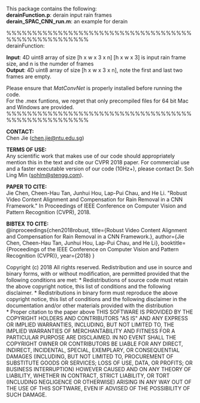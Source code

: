This package contains the following:  
__derainFunction.p__: derain input rain frames  
__derain_SPAC_CNN_run.m__: an example for derain  

%%%%%%%%%%%%%%%%%%%%%%%%%%%%%%%%%%%%%%%%%%%%%%%%%%%%   
derainFunction:  
  
__Input__: 4D uint8 array of size [h x w x 3 x n]
	 [h x w x 3] is input rain frame size, and n is the numder of frames  
__Output__: 4D uint8 array of size [h x w x 3 x n], note the first and last 
	 two frames are empty.  
  
Please ensure that _MatConvNet_ is properly installed before running the code.  
For the .mex funtions, we regret that only precompiled files for 64 bit Mac and Windows are provided.  
%%%%%%%%%%%%%%%%%%%%%%%%%%%%%%%%%%%%%%%%%%%%%%%%%%%%
  
__CONTACT:__  
Chen Jie (chen.jie@ntu.edu.sg)

__TERMS OF USE:__   
Any scientific work that makes use of our code should appropriately
mention this in the text and cite our CVPR 2018 paper. 
For commercial use and a faster executable version of our code (10Hz+), please contact Dr. Soh Ling Min (sohlm@stengg.com). 

__PAPER TO CITE:__  
Jie Chen, Cheen-Hau Tan, Junhui Hou, Lap-Pui Chau, and He Li. "Robust Video Content Alignment and Compensation for Rain Removal in a CNN Framework." In Proceedings of IEEE Conference on Computer Vision and Pattern Recognition (CVPR), 2018.

__BIBTEX TO CITE:__  
@inproceedings{chen2018robust,
  title={Robust Video Content Alignment and Compensation for Rain Removal in a CNN Framework.},
  author={Jie Chen, Cheen-Hau Tan, Junhui Hou, Lap-Pui Chau, and He Li},
  booktitle={Proceedings of the IEEE Conference on Computer Vision and Pattern Recognition (CVPR)},
  year={2018}
}

Copyright (c) 2018
All rights reserved.
Redistribution and use in source and binary forms, with or without 
modification, are permitted provided that the following conditions are met:
    * Redistributions of source code must retain the above copyright 
      notice, this list of conditions and the following disclaimer.
    * Redistributions in binary form must reproduce the above copyright 
      notice, this list of conditions and the following disclaimer in 
      the documentation and/or other materials provided with the distribution      
    * Proper citation to the paper above
THIS SOFTWARE IS PROVIDED BY THE COPYRIGHT HOLDERS AND CONTRIBUTORS "AS IS" 
AND ANY EXPRESS OR IMPLIED WARRANTIES, INCLUDING, BUT NOT LIMITED TO, THE 
IMPLIED WARRANTIES OF MERCHANTABILITY AND FITNESS FOR A PARTICULAR PURPOSE 
ARE DISCLAIMED. IN NO EVENT SHALL THE COPYRIGHT OWNER OR CONTRIBUTORS BE 
LIABLE FOR ANY DIRECT, INDIRECT, INCIDENTAL, SPECIAL, EXEMPLARY, OR 
CONSEQUENTIAL DAMAGES (INCLUDING, BUT NOT LIMITED TO, PROCUREMENT OF 
SUBSTITUTE GOODS OR SERVICES; LOSS OF USE, DATA, OR PROFITS; OR BUSINESS 
INTERRUPTION) HOWEVER CAUSED AND ON ANY THEORY OF LIABILITY, WHETHER IN 
CONTRACT, STRICT LIABILITY, OR TORT (INCLUDING NEGLIGENCE OR OTHERWISE) 
ARISING IN ANY WAY OUT OF THE USE OF THIS SOFTWARE, EVEN IF ADVISED OF THE 
POSSIBILITY OF SUCH DAMAGE.
